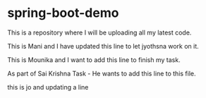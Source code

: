# spring-boot-demo
This is a repository where I will be uploading all my latest code.

This is Mani and I have updated this line to let jyothsna work on it. 

This is Mounika and I want to add this line to finish my task.

As part of Sai Krishna Task - He wants to add this line to this file.

this is jo and updating a line
